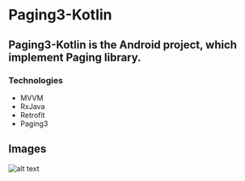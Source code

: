 # Paging3-Kotlin

## Paging3-Kotlin is the Android project, which implement Paging library.

### Technologies

* MVVM
* RxJava
* Retrofit
* Paging3

## Images

![alt text](https://3.bp.blogspot.com/-WDij3mAUZEo/XxXYliprwbI/AAAAAAAAPRY/EaHnaoH0S60ydry-Q7ZPpw1L5FuPG_cnACLcBGAsYHQ/s1600/Screenshot%2B2020-07-01%2Bat%2B13.41.47.png)
